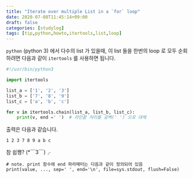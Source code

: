 ```yaml
---
title: "Iterate over multiple List in a `for` loop"
date: 2020-07-08T11:45:14+09:00
draft: false
categories: [studylog]
tags: [tip,python,howto,itertools,list,loop]
---
```


`python` (python 3) 에서 다수의 list 가 있을때, 이 list 들을 한번의 loop 로 모두 순회하려면 다음과 같이 `itertools` 를 사용하면 됩니다.

```py
#!/usr/bin/python3

import itertools

list_a = ['1', '2', '3']
list_b = ['7', '8', '9']
list_c = ['a', 'b', 'c']

for v in itertools.chain(list_a, list_b, list_c):
    print(v, end =' ')  # 라인끝 처리를 공백(' ') 으로 대체
```


출력은 다음과 같습니다.

```
1 2 3 7 8 9 a b c
```

참 쉽쪙? (*￣3￣)╭


```py:
# note. print 함수에 end 파라메터는 다음과 같이 정의되어 있음
print(value, ..., sep=' ', end='\n', file=sys.stdout, flush=False)
```
